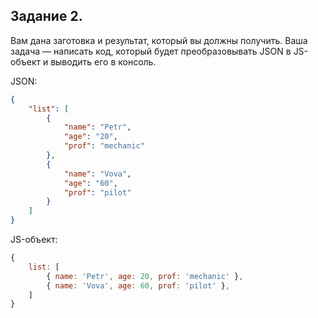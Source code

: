 ## Задание 2. ##

Вам дана заготовка и результат, который вы должны получить. Ваша задача — написать код, который будет преобразовывать JSON в JS-объект и выводить его в консоль.

JSON:

```json
{
	"list": [
		{
			"name": "Petr",
			"age": "20",
			"prof": "mechanic"
		},
		{
			"name": "Vova",
			"age": "60",
			"prof": "pilot"
		}
	]
}
```

JS-объект:

```js
{
	list: [
		{ name: 'Petr', age: 20, prof: 'mechanic' },
		{ name: 'Vova', age: 60, prof: 'pilot' },
	]
}
```